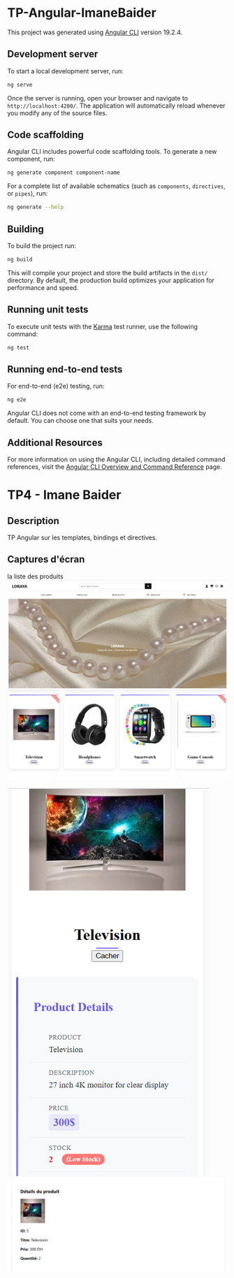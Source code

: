 # TP-Angular-ImaneBaider

This project was generated using [Angular CLI](https://github.com/angular/angular-cli) version 19.2.4.

## Development server

To start a local development server, run:

```bash
ng serve
```

Once the server is running, open your browser and navigate to `http://localhost:4200/`. The application will automatically reload whenever you modify any of the source files.

## Code scaffolding

Angular CLI includes powerful code scaffolding tools. To generate a new component, run:

```bash
ng generate component component-name
```

For a complete list of available schematics (such as `components`, `directives`, or `pipes`), run:

```bash
ng generate --help
```

## Building

To build the project run:

```bash
ng build
```

This will compile your project and store the build artifacts in the `dist/` directory. By default, the production build optimizes your application for performance and speed.

## Running unit tests

To execute unit tests with the [Karma](https://karma-runner.github.io) test runner, use the following command:

```bash
ng test
```

## Running end-to-end tests

For end-to-end (e2e) testing, run:

```bash
ng e2e
```

Angular CLI does not come with an end-to-end testing framework by default. You can choose one that suits your needs.

## Additional Resources

For more information on using the Angular CLI, including detailed command references, visit the [Angular CLI Overview and Command Reference](https://angular.dev/tools/cli) page.



# TP4 - Imane Baider

## Description
TP Angular sur les templates, bindings et directives.

## Captures d'écran
la liste des produits
![image alt](https://github.com/imanebaider/TP-Angular-ImaneBaider/blob/master/listv2_1.PNG?raw=true)
![image alt](https://github.com/imanebaider/TP-Angular-ImaneBaider/blob/master/list2.PNG?raw=true
)

![image alt](https://github.com/imanebaider/TP-Angular-ImaneBaider/blob/master/detail1.PNG?raw=true
)
![image alt](https://github.com/imanebaider/TP-Angular-ImaneBaider/blob/master/detail2.PNG?raw=true
)

















